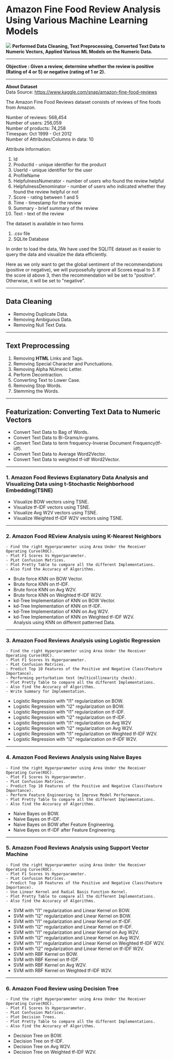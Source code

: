 # Amazon Fine Food Review Analysis Using Various Machine Learning Models<br>
![](Amazon_Fine_food_reviews.jpg)
__Performed Data Cleaning, Text Preprocessing, Converted Text Data to Numeric Vectors, Applied Various ML Models on the Numeric Data.__<br>
___
__Objective : Given a review, determine whether the review is positive (Rating of 4 or 5) or negative (rating of 1 or 2).__<br>
___
__About Dataset__<br>
Data Source: https://www.kaggle.com/snap/amazon-fine-food-reviews <br>


The Amazon Fine Food Reviews dataset consists of reviews of fine foods from Amazon.<br>

Number of reviews: 568,454<br>
Number of users: 256,059<br>
Number of products: 74,258<br>
Timespan: Oct 1999 - Oct 2012<br>
Number of Attributes/Columns in data: 10 

Attribute Information:

1. Id
2. ProductId - unique identifier for the product
3. UserId - unique identifier for the user
4. ProfileName
5. HelpfulnessNumerator - number of users who found the review helpful
6. HelpfulnessDenominator - number of users who indicated whether they found the review helpful or not
7. Score - rating between 1 and 5
8. Time - timestamp for the review
9. Summary - brief summary of the review
10. Text - text of the review<br>

The dataset is available in two forms
1. .csv file
2. SQLite Database

In order to load the data, We have used the SQLITE dataset as it easier to query the data and visualize the data efficiently.
<br> 

Here as we only want to get the global sentiment of the recommendations (positive or negative), we will purposefully ignore all Scores equal to 3. If the score id above 3, then the recommendation wil be set to "positive". Otherwise, it will be set to "negative".
___
## Data Cleaning
- Removing Duplicate Data.
- Removing Ambiguous Data.
- Removing Null Text Data.
___
## Text Preprocessing
1. Removing __HTML__ Links and Tags.
2. Removing Special Character and Punctuations.
3. Removing Alpha NUmeric Letter.
4. Perform Decontraction.
5. Converting Text to Lower Case.
6. Removing Stop Words.
7. Stemming the Words.
___
## Featurization: Converting Text Data to Numeric Vectors
- Convert Text Data to Bag of Words.
- Convert Text Data to Bi-Grams/n-grams.
- Convert Text Data to term frequency-Inverse Document Frequency(tf-idf).
- Convert Text Data to Average Word2Vector.
- Convert Text Data to weighted tf-idf Word2Vector.
___
### 1. Amazon Food Reviews Explanatory Data Analysis and Visualizing Data using t-Stochastic Neighborhood Embedding(TSNE)
- Visualize BOW vectors using TSNE.
- Visualize tf-IDF vectors using TSNE.
- Visualize Avg W2V vectors using TSNE.
- Visualize Weighted tf-IDF W2V vectors using TSNE.
___
### 2. Amazon Food REview Analysis using K-Nearest Neighbors

    - Find the right Hyperparameter using Area Under the Receiver Operating Curve(ROC).
    - Plot F1 Scores Vs Hyperparameter.
    - PLot Confusion Matrices.
    - Plot Pretty Table to compare all the different Implementations.
    - Also find the Accuracy of Algorithms.
- Brute force KNN on BOW Vector.
- Brute force KNN on tf-IDF.
- Brute force KNN on Avg W2V.
- Brute force KNN on Weighted tf-IDF W2V.
- kd-Tree Implementation of KNN on BOW Vector.
- kd-Tree Implementation of KNN on tf-IDF.
- kd-Tree Implementation of KNN on Avg W2V.
- kd-Tree Implementation of KNN on Weighted tf-IDF W2V.<br>
Analysis using KNN on different patterned Data.
___
### 3. Amazon Food Reviews Analysis using Logistic Regression
    - Find the right Hyperparameter using Area Under the Receiver Operating Curve(ROC).
    - Plot F1 Scores Vs Hyperparameter.
    - PLot Confusion Matrices.
    - Predict Top 10 Features of the Positive and Negative Class(Feature Importance).
    - Performing perturbation test (multicollinearity check).
    - Plot Pretty Table to compare all the different Implementations.
    - Also find the Accuracy of Algorithms.
    - Write Summary for Implementation.
- Logistic Regression with "l1" regularization on BOW.
- Logistic Regression with "l2" regularization on BOW.
- Logistic Regression with "l1" regularization on tf-IDF.
- Logistic Regression with "l2" regularization on tf-IDF.
- Logistic Regression with "l1" regularization on Avg W2V
- Logistic Regression with "l2" regularization on Avg W2V.
- Logistic Regression with "l1" regularization on Weighted tf-IDF W2V.
- Logistic Regression with "l2" regularization on tf-IDF W2V.
___
### 4. Amazon Food Reviews Analysis using Naive Bayes
    - Find the right Hyperparameter using Area Under the Receiver Operating Curve(ROC).
    - Plot F1 Scores Vs Hyperparameter.
    - PLot Confusion Matrices.
    - Predict Top 10 Features of the Positive and Negative Class(Feature Importance).
    - Perform Feature Engineering to Improve Model Performance.
    - Plot Pretty Table to compare all the different Implementations.
    - Also find the Accuracy of Algorithms.
- Naive Bayes on BOW.
- Naive Bayes on tf-IDF.
- Naive Bayes on BOW after Feature Engineering.
- Naive Bayes on tf-IDF after Feature Engineering.
___
### 5. Amazon Food Reviews Analysis using Support Vector Machine
    - Find the right Hyperparameter using Area Under the Receiver Operating Curve(ROC).
    - Plot F1 Scores Vs Hyperparameter.
    - PLot Confusion Matrices.
    - Predict Top 10 Features of the Positive and Negative Class(Feature Importance).
    - Use Linear Kernel and Radial Basis Function Kernel.
    - Plot Pretty Table to compare all the different Implementations.
    - Also find the Accuracy of Algorithms.
- SVM with "l1" regularization and Linear Kernel on BOW.
- SVM with "l2" regularization and Linear Kernel on BOW. 
- SVM with "l1" regularization and Linear Kernel on tf-IDF.
- SVM with "l2" regularization and Linear Kernel on tf-IDF.
- SVM with "l1" regularization and Linear Kernel on Avg W2V.
- SVM with "l2" regularization and Linear Kernel on Avg W2V.
- SVM with "l1" regularization and Linear Kernel on Weighted tf-IDF W2V.
- SVM with "l2" regularization and Linear Kernel on tf-IDF W2V.
- SVM with RBF Kernel on BOW.
- SVM with RBF Kernel on tf-IDF.
- SVM with RBF Kernel on Avg W2V.
- SVM with RBF Kernel on Weighted tf-IDF W2V.
___
### 6. Amazon Food Review using Decision Tree
    - Find the right Hyperparameter using Area Under the Receiver Operating Curve(ROC).
    - Plot F1 Scores Vs Hyperparameter.
    - PLot Confusion Matrices.
    - Plot Decision Trees.
    - Plot Pretty Table to compare all the different Implementations.
    - Also find the Accuracy of Algorithms.
- Decision Tree on BOW.
- Decision Tree on tf-IDF.
- Decision Tree on Avg W2V.
- Decision Tree on Weighted tf-IDF W2V.